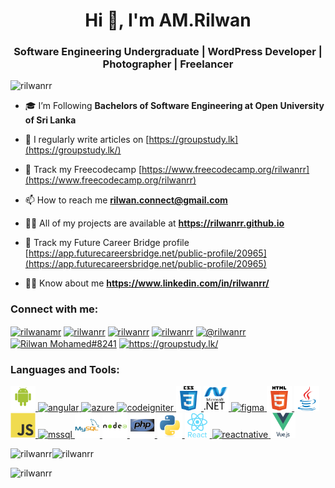 <h1 align="center">Hi 👋, I'm AM.Rilwan</h1>
<h3 align="center">Software Engineering Undergraduate | WordPress Developer | Photographer | Freelancer</h3>

<p align="left"> <img src="https://komarev.com/ghpvc/?username=rilwanrr&label=Profile%20views&color=0e75b6&style=flat" alt="rilwanrr" /> </p>

- 🎓 I’m Following **Bachelors of Software Engineering at Open University of Sri Lanka**

- 📝 I regularly write articles on [https://groupstudy.lk](https://groupstudy.lk/)

- 🏅 Track my Freecodecamp [https://www.freecodecamp.org/rilwanrr](https://www.freecodecamp.org/rilwanrr)

- 📫 How to reach me **rilwan.connect@gmail.com**

- 👨‍💻 All of my projects are available at **https://rilwanrr.github.io**

- 🥈 Track my Future Career Bridge profile [https://app.futurecareersbridge.net/public-profile/20965](https://app.futurecareersbridge.net/public-profile/20965)

- 👨‍🏫 Know about me **https://www.linkedin.com/in/rilwanrr/**

<h3 align="left">Connect with me:</h3>
<p align="left">
<a href="https://twitter.com/rilwanamr" target="blank"><img align="center" src="https://raw.githubusercontent.com/rahuldkjain/github-profile-readme-generator/master/src/images/icons/Social/twitter.svg" alt="rilwanamr" height="30" width="40" /></a>
<a href="https://linkedin.com/in/rilwanrr" target="blank"><img align="center" src="https://raw.githubusercontent.com/rahuldkjain/github-profile-readme-generator/master/src/images/icons/Social/linked-in-alt.svg" alt="rilwanrr" height="30" width="40" /></a>
<a href="https://instagram.com/rilwanrr" target="blank"><img align="center" src="https://raw.githubusercontent.com/rahuldkjain/github-profile-readme-generator/master/src/images/icons/Social/instagram.svg" alt="rilwanrr" height="30" width="40" /></a>
<a href="https://www.behance.net/rilwanrr" target="blank"><img align="center" src="https://raw.githubusercontent.com/rahuldkjain/github-profile-readme-generator/master/src/images/icons/Social/behance.svg" alt="rilwanrr" height="30" width="40" /></a>
<a href="https://medium.com/@rilwanrr" target="blank"><img align="center" src="https://raw.githubusercontent.com/rahuldkjain/github-profile-readme-generator/master/src/images/icons/Social/medium.svg" alt="@rilwanrr" height="30" width="40" /></a>
<a href="https://discord.gg/Rilwan Mohamed#8241" target="blank"><img align="center" src="https://raw.githubusercontent.com/rahuldkjain/github-profile-readme-generator/master/src/images/icons/Social/discord.svg" alt="Rilwan Mohamed#8241" height="30" width="40" /></a>
<a href="/https://groupstudy.lk/" target="blank"><img align="center" src="https://raw.githubusercontent.com/rahuldkjain/github-profile-readme-generator/master/src/images/icons/Social/rss.svg" alt="https://groupstudy.lk/" height="30" width="40" /></a>
</p>

<h3 align="left">Languages and Tools:</h3>
<p align="left"> <a href="https://developer.android.com" target="_blank" rel="noreferrer"> <img src="https://raw.githubusercontent.com/devicons/devicon/master/icons/android/android-original-wordmark.svg" alt="android" width="40" height="40"/> </a> <a href="https://angular.io" target="_blank" rel="noreferrer"> <img src="https://angular.io/assets/images/logos/angular/angular.svg" alt="angular" width="40" height="40"/> </a> <a href="https://azure.microsoft.com/en-in/" target="_blank" rel="noreferrer"> <img src="https://www.vectorlogo.zone/logos/microsoft_azure/microsoft_azure-icon.svg" alt="azure" width="40" height="40"/> </a> <a href="https://codeigniter.com" target="_blank" rel="noreferrer"> <img src="https://cdn.worldvectorlogo.com/logos/codeigniter.svg" alt="codeigniter" width="40" height="40"/> </a> <a href="https://www.w3schools.com/css/" target="_blank" rel="noreferrer"> <img src="https://raw.githubusercontent.com/devicons/devicon/master/icons/css3/css3-original-wordmark.svg" alt="css3" width="40" height="40"/> </a> <a href="https://dotnet.microsoft.com/" target="_blank" rel="noreferrer"> <img src="https://raw.githubusercontent.com/devicons/devicon/master/icons/dot-net/dot-net-original-wordmark.svg" alt="dotnet" width="40" height="40"/> </a> <a href="https://www.figma.com/" target="_blank" rel="noreferrer"> <img src="https://www.vectorlogo.zone/logos/figma/figma-icon.svg" alt="figma" width="40" height="40"/> </a> <a href="https://www.w3.org/html/" target="_blank" rel="noreferrer"> <img src="https://raw.githubusercontent.com/devicons/devicon/master/icons/html5/html5-original-wordmark.svg" alt="html5" width="40" height="40"/> </a> <a href="https://www.java.com" target="_blank" rel="noreferrer"> <img src="https://raw.githubusercontent.com/devicons/devicon/master/icons/java/java-original.svg" alt="java" width="40" height="40"/> </a> <a href="https://developer.mozilla.org/en-US/docs/Web/JavaScript" target="_blank" rel="noreferrer"> <img src="https://raw.githubusercontent.com/devicons/devicon/master/icons/javascript/javascript-original.svg" alt="javascript" width="40" height="40"/> </a> <a href="https://www.microsoft.com/en-us/sql-server" target="_blank" rel="noreferrer"> <img src="https://www.svgrepo.com/show/303229/microsoft-sql-server-logo.svg" alt="mssql" width="40" height="40"/> </a> <a href="https://www.mysql.com/" target="_blank" rel="noreferrer"> <img src="https://raw.githubusercontent.com/devicons/devicon/master/icons/mysql/mysql-original-wordmark.svg" alt="mysql" width="40" height="40"/> </a> <a href="https://nodejs.org" target="_blank" rel="noreferrer"> <img src="https://raw.githubusercontent.com/devicons/devicon/master/icons/nodejs/nodejs-original-wordmark.svg" alt="nodejs" width="40" height="40"/> </a> <a href="https://www.php.net" target="_blank" rel="noreferrer"> <img src="https://raw.githubusercontent.com/devicons/devicon/master/icons/php/php-original.svg" alt="php" width="40" height="40"/> </a> <a href="https://www.python.org" target="_blank" rel="noreferrer"> <img src="https://raw.githubusercontent.com/devicons/devicon/master/icons/python/python-original.svg" alt="python" width="40" height="40"/> </a> <a href="https://reactjs.org/" target="_blank" rel="noreferrer"> <img src="https://raw.githubusercontent.com/devicons/devicon/master/icons/react/react-original-wordmark.svg" alt="react" width="40" height="40"/> </a> <a href="https://reactnative.dev/" target="_blank" rel="noreferrer"> <img src="https://reactnative.dev/img/header_logo.svg" alt="reactnative" width="40" height="40"/> </a> <a href="https://vuejs.org/" target="_blank" rel="noreferrer"> <img src="https://raw.githubusercontent.com/devicons/devicon/master/icons/vuejs/vuejs-original-wordmark.svg" alt="vuejs" width="40" height="40"/> </a> </p>

<p><img align="left" src="https://github-readme-stats.vercel.app/api/top-langs?username=rilwanrr&show_icons=true&locale=en&layout=compact" alt="rilwanrr" /></p> 




<p>&nbsp;<img align="left" src="https://github-readme-stats.vercel.app/api?username=rilwanrr&show_icons=true&locale=en" alt="rilwanrr" /></p>

<p><img align="left" src="https://github-readme-streak-stats.herokuapp.com/?user=rilwanrr&" alt="rilwanrr" /></p>
